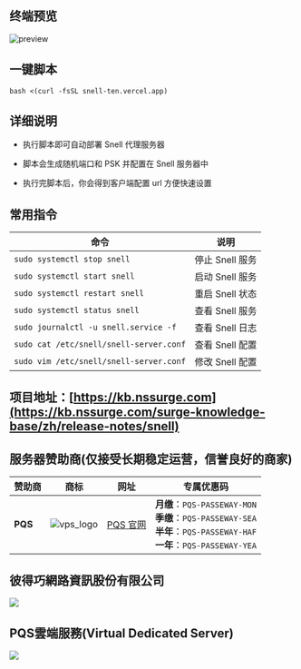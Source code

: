 ## 终端预览

![preview](image.png)


## 一键脚本

```
bash <(curl -fsSL snell-ten.vercel.app)
```

## 详细说明

- 执行脚本即可自动部署 Snell 代理服务器

- 脚本会生成随机端口和 PSK 并配置在 Snell 服务器中

- 执行完脚本后，你会得到客户端配置 url 方便快速设置

## 常用指令

| 命令                                     | 说明               |
|------------------------------------------|--------------------|
| `sudo systemctl stop snell`              | 停止 Snell 服务     |
| `sudo systemctl start snell`             | 启动 Snell 服务     |
| `sudo systemctl restart snell`           | 重启 Snell 状态     |
| `sudo systemctl status snell`            | 查看 Snell 服务     |
| `sudo journalctl -u snell.service -f`    | 查看 Snell 日志     |
| `sudo cat /etc/snell/snell-server.conf`  | 查看 Snell 配置     |
| `sudo vim /etc/snell/snell-server.conf`  | 修改 Snell 配置     |


## 项目地址：[https://kb.nssurge.com](https://kb.nssurge.com/surge-knowledge-base/zh/release-notes/snell)

## 服务器赞助商(仅接受长期稳定运营，信誉良好的商家)

| 赞助商 | 商标 | 网址 | 专属优惠码 |
| - | - | - | - |
| **PQS** | ![vps_logo](https://img.passeway.de/picturebed/2025/08/70ff399e0e985970c4d11e8abb074d4c.png) | [PQS 官网](https://www.pqs.pw/cart.php?gid=37&aff=661) | **月缴**：`PQS-PASSEWAY-MON`<br>**季缴**：`PQS-PASSEWAY-SEA`<br>**半年**：`PQS-PASSEWAY-HAF`<br>**一年**：`PQS-PASSEWAY-YEA` |

## 彼得巧網路資訊股份有限公司
![](https://img.passeway.de/picturebed/2025/08/f1c71c7c281f76d3fede82e7a2a92746.png)

## PQS雲端服務(Virtual Dedicated Server)
![](https://img.passeway.de/picturebed/2025/08/04389bcf51111f3e87f59e79e51c618a.png)




